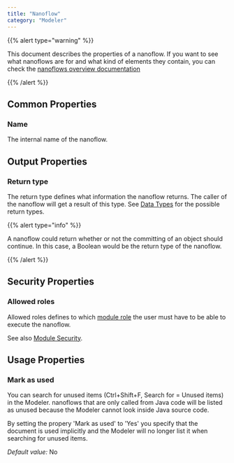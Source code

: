 ```yaml
---
title: "Nanoflow"
category: "Modeler"
---
```


{{% alert type="warning" %}}

This document describes the properties of a nanoflow. If you want to see what nanoflows are for and what kind of elements they contain, you can check the [nanoflows overview documentation](nanoflows)

{{% /alert %}}

## Common Properties

### Name

The internal name of the nanoflow.

## Output Properties

### Return type

The return type defines what information the nanoflow returns. The caller of the nanoflow will get a result of this type. See [Data Types](data-types) for the possible return types.

{{% alert type="info" %}}

A nanoflow could return whether or not the committing of an object should continue. In this case, a Boolean would be the return type of the nanoflow.

{{% /alert %}}

## Security Properties

### Allowed roles

Allowed roles defines to which [module role](module-role) the user must have to be able to execute the nanoflow.

See also [Module Security](module-security).

## Usage Properties

### Mark as used

You can search for unused items (Ctrl+Shift+F, Search for = Unused items) in the Modeler. nanoflows that are only called from Java code will be listed as unused because the Modeler cannot look inside Java source code.

By setting the propery 'Mark as used' to 'Yes' you specify that the document is used implicitly and the Modeler will no longer list it when searching for unused items.

_Default value:_ No
